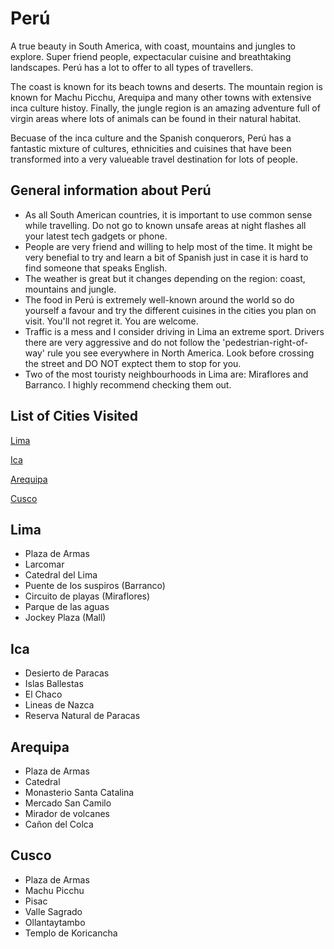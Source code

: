 # Perú
A true beauty in South America, with coast, mountains and jungles to explore. Super friend people, expectacular cuisine and breathtaking landscapes. Perú has a lot to offer to all types of travellers.

The coast is known for its beach towns and deserts. The mountain region is known for Machu Picchu, Arequipa and many other towns with extensive inca culture histoy. Finally, the jungle region is an amazing adventure full of virgin areas where lots of animals can be found in their natural habitat.

Becuase of the inca culture and the Spanish conquerors, Perú has a fantastic mixture of cultures, ethnicities and cuisines that have been transformed into a very valueable travel destination for lots of people.

## General information about Perú
- As all South American countries, it is important to use common sense while travelling. Do not go to known unsafe areas at night flashes all your latest tech gadgets or phone.
- People are very friend and willing to help most of the time. It might be very benefial to try and learn a bit of Spanish just in case it is hard to find someone that speaks English.
- The weather is great but it changes depending on the region: coast, mountains and jungle.
- The food in Perú is extremely well-known around the world so do yourself a favour and try the different cuisines in the cities you plan on visit. You'll not regret it. You are welcome.
- Traffic is a mess and I consider driving in Lima an extreme sport. Drivers there are very aggressive and do not follow the 'pedestrian-right-of-way' rule you see everywhere in North America. Look before crossing the street and DO NOT exptect them to stop for you.
- Two of the most touristy neighbourhoods in Lima are: Miraflores and Barranco. I highly recommend checking them out.


## List of Cities Visited
[Lima](https://github.com/rocajuan/travel-tips/tree/master/americas/peru#lima)

[Ica](https://github.com/rocajuan/travel-tips/tree/master/americas/peru#ica)

[Arequipa](https://github.com/rocajuan/travel-tips/tree/master/americas/peru#arequipa)

[Cusco](https://github.com/rocajuan/travel-tips/tree/master/americas/peru#cusco)

## Lima
- Plaza de Armas
- Larcomar
- Catedral del Lima
- Puente de los suspiros (Barranco)
- Circuito de playas (Miraflores)
- Parque de las aguas
- Jockey Plaza (Mall)


## Ica
- Desierto de Paracas
- Islas Ballestas
- El Chaco
- Lineas de Nazca
- Reserva Natural de Paracas

## Arequipa
- Plaza de Armas
- Catedral
- Monasterio Santa Catalina
- Mercado San Camilo
- Mirador de volcanes
- Cañon del Colca

## Cusco
- Plaza de Armas
- Machu Picchu
- Pisac
- Valle Sagrado
- Ollantaytambo
- Templo de Koricancha
